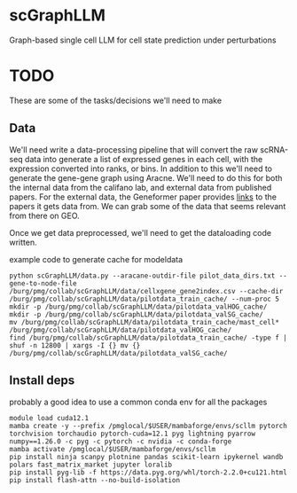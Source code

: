 # scGraphLLM
Graph-based single cell LLM for cell state prediction under perturbations

# TODO

These are some of the tasks/decisions we'll need to make

## Data

We'll need write a data-processing pipeline that will convert the raw scRNA-seq data into generate a list of expressed genes in each cell, with the expression converted into ranks, or bins. In addition to this we'll need to generate the gene-gene graph using Aracne. We'll need to do this for both the internal data from the califano lab, and external data from published papers. For the external data, the Geneformer paper provides [links](https://static-content.springer.com/esm/art%3A10.1038%2Fs41586-023-06139-9/MediaObjects/41586_2023_6139_MOESM4_ESM.xlsx) to the papers it gets data from. We can grab some of the data that seems relevant from there on GEO. 

Once we get data preprocessed, we'll need to get the dataloading code written. 

example code to generate cache for modeldata 

```
python scGraphLLM/data.py --aracane-outdir-file pilot_data_dirs.txt --gene-to-node-file /burg/pmg/collab/scGraphLLM/data/cellxgene_gene2index.csv --cache-dir /burg/pmg/collab/scGraphLLM/data/pilotdata_train_cache/ --num-proc 5
mkdir -p /burg/pmg/collab/scGraphLLM/data/pilotdata_valHOG_cache/ 
mkdir -p /burg/pmg/collab/scGraphLLM/data/pilotdata_valSG_cache/ 
mv /burg/pmg/collab/scGraphLLM/data/pilotdata_train_cache/mast_cell* /burg/pmg/collab/scGraphLLM/data/pilotdata_valHOG_cache/
find /burg/pmg/collab/scGraphLLM/data/pilotdata_train_cache/ -type f | shuf -n 12800 | xargs -I {} mv {} /burg/pmg/collab/scGraphLLM/data/pilotdata_valSG_cache/
```

## Install deps

probably a good idea to use a common conda env for all the packages
```
module load cuda12.1
mamba create -y --prefix /pmglocal/$USER/mambaforge/envs/scllm pytorch torchvision torchaudio pytorch-cuda=12.1 pyg lightning pyarrow numpy==1.26.0 -c pyg -c pytorch -c nvidia -c conda-forge
mamba activate /pmglocal/$USER/mambaforge/envs/scllm
pip install ninja scanpy plotnine pandas scikit-learn ipykernel wandb polars fast_matrix_market jupyter loralib
pip install pyg-lib -f https://data.pyg.org/whl/torch-2.2.0+cu121.html
pip install flash-attn --no-build-isolation
```
